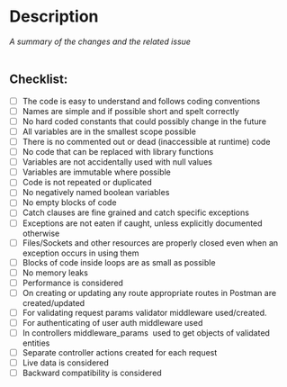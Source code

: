 # Description
_A summary of the changes and the related issue_
<br>
<br>

## Checklist:
- [ ] The code is easy to understand and follows coding conventions
- [ ] Names are simple and if possible short and spelt correctly
- [ ] No hard coded constants that could possibly change in the future
- [ ] All variables are in the smallest scope possible
- [ ] There is no commented out or dead (inaccessible at runtime) code
- [ ] No code that can be replaced with library functions
- [ ] Variables are not accidentally used with null values
- [ ] Variables are immutable where possible
- [ ] Code is not repeated or duplicated
- [ ] No negatively named boolean variables
- [ ] No empty blocks of code
- [ ] Catch clauses are fine grained and catch specific exceptions
- [ ] Exceptions are not eaten if caught, unless explicitly documented otherwise
- [ ] Files/Sockets and other resources are properly closed even when an exception occurs in using them
- [ ] Blocks of code inside loops are as small as possible
- [ ] No memory leaks
- [ ] Performance is considered
- [ ] On creating or updating any route appropriate routes in Postman are created/updated
- [ ] For validating request params validator middleware used/created.
- [ ] For authenticating of user auth middleware used
- [ ] In controllers middleware_params  used to get objects of validated entities
- [ ] Separate controller actions created for each request
- [ ] Live data is considered
- [ ] Backward compatibility is considered

